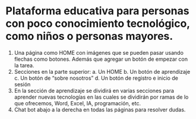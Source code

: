 # Plataforma educativa para personas con poco conocimiento tecnológico, como niños o personas mayores.

1. Una página como HOME con imágenes que se pueden pasar usando flechas como botones. Además que agregar un botón de empezar con la tarea.
2. Secciones en la parte superior:
	a. Un HOME
	b. Un botón de aprendizaje
	c. Un botón de “sobre nosotros”
	d. Un botón de registro e inicio de sesión
3. En la sección de aprendizaje se dividirá en varias secciones para aprender nuevas         tecnologías en las cuales se dividirán por ramas de lo que ofrecemos, Word, Excel, IA, programación, etc.
4. Chat bot abajo a la derecha en todas las páginas para resolver dudas.
